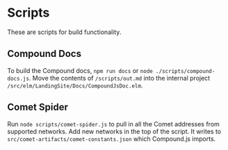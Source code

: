 # Scripts

These are scripts for build functionality.

## Compound Docs

To build the Compound docs, `npm run docs` or `node ./scripts/compound-docs.js`. Move the contents of `/scripts/out.md` into the internal project `/src/elm/LandingSite/Docs/CompoundJsDoc.elm`.

## Comet Spider

Run `node scripts/comet-spider.js` to pull in all the Comet addresses from supported networks. Add new networks in the top of the script. It writes to `src/comet-artifacts/comet-constants.json` which Compound.js imports.
